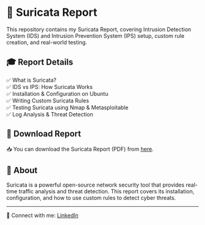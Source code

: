 # 📌 Suricata Report  

This repository contains my Suricata Report, covering Intrusion Detection System (IDS) and Intrusion Prevention System (IPS) setup, custom rule creation, and real-world testing.  

## 🎓 Report Details  
✅ What is Suricata?  
✅ IDS vs IPS: How Suricata Works  
✅ Installation & Configuration on Ubuntu  
✅ Writing Custom Suricata Rules  
✅ Testing Suricata using Nmap & Metasploitable  
✅ Log Analysis & Threat Detection  

## 📂 Download Report  
📥 You can download the Suricata Report (PDF) from [here](paste-your-file-link-here).  

## 📢 About  
Suricata is a powerful open-source network security tool that provides real-time traffic analysis and threat detection. This report covers its installation, configuration, and how to use custom rules to detect cyber threats.  

---
🔗 Connect with me: [LinkedIn](https://www.linkedin.com/in/zainabaarif)  

